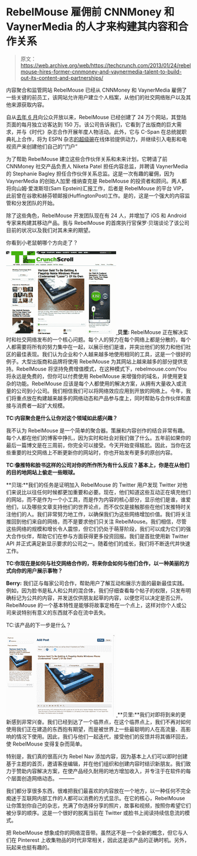 # RebelMouse 雇佣前 CNNMoney 和 VaynerMedia 的人才来构建其内容和合作关系

> 原文：<https://web.archive.org/web/https://techcrunch.com/2013/01/24/rebelmouse-hires-former-cnnmoney-and-vaynermedia-talent-to-build-out-its-content-and-partnerships/>

内容聚合和监管网站 RebelMouse 已经从 CNNMoney 和 VaynerMedia 雇佣了一些关键的前员工，该网站允许用户建立个人档案，从他们的社交网络账户以及其他来源获取内容。

自从[去年 6 月](https://web.archive.org/web/20230324083449/https://techcrunch.com/2012/06/15/rebelmouse-first-week/)向公众开放以来，RebelMouse 已经创建了 24 万个网站，其登陆页面的每月独立访客达到 150 万。该公司告诉我们，它看到了出版商的巨大需求，并与《时代》杂志合作开展年度人物活动。此外，它与 C-Span 在总统就职典礼上合作，将为 ESPN 杂志[的超级碗](https://web.archive.org/web/20230324083449/http://www.espnnext2013.com/)在线体验提供动力，并继续引入电影和电视资产来创建他们自己的“门户”

为了帮助 RebelMouse 建立这些合作伙伴关系和未来计划，它聘请了前 CNNMoney 社交产品负责人 Niketa Patel 担任内容总监，并聘请 VaynerMedia 的 Stephanie Bagley 担任合作伙伴关系总监。这是一次有趣的雇佣，因为 VaynerMedia 的创始人加里·维纳查克是 RebelMouse 的投资者和顾问。两人都将向山姆·爱泼斯坦(Sam Epstein)汇报工作，后者是 RebelMouse 的平台 VIP，此前曾在谷歌和赫芬顿邮报(HuffingtonPost)工作。是的，这是一个强大的内容监管和分发团队的开始。

除了这些角色，RebelMouse 开发团队现在有 24 人，并增加了 iOS 和 Android 专家来构建其移动产品。我与 RebelMouse 的首席执行官保罗·贝瑞谈论了该公司目前的状况以及我们对其未来的期望。

你看到小老鼠朝哪个方向走了？

[![Screenshot_1_24_13_6_03_PM](img/28a6d8034458b21152ad365104aa095f.png) ](https://web.archive.org/web/20230324083449/https://techcrunch.com/2013/01/24/rebelmouse-hires-former-cnnmoney-and-vaynermedia-talent-to-build-out-its-content-and-partnerships/screenshot_1_24_13_6_03_pm/) **贝里:** RebelMouse 正在解决实时和社交网络发布的一个核心问题。每个人的努力在每个网络上都是分散的，每个人都需要将所有的努力集中在一起，以展示他们是谁，并突出他们的努力和他们社区的最佳表现。我们认为企业和个人越来越多地使用相同的工具，这是一个很好的例子。大型出版商和品牌将使用 RebelMouse 为其网站上越来越多的部分提供支持。RebelMouse 将坚持免费增值模式，在这种模式下，rebelmouse.com/You 将永远是免费的，但你可以付费使用 RebelMouse 来增强你的域名，并使用更复杂的功能。RebelMouse 应该是每个人都使用的解决方案，从拥有大量收入或流量的公司到小公司。我们相信我们可以将网络效应应用到开放的网络上。今年，我们将重点放在构建越来越多的网络动态和产品参与度上，同时帮助与合作伙伴和直接与消费者一起扩大规模。

**TC:内容聚合是什么让你对这个领域如此感兴趣？**

我不认为 RebelMouse 是一个简单的聚合器。策展和内容创作的结合非常有趣。每个人都在他们的博客中挣扎，因为实时和社会对我们做了什么。五年前如果你的最后一篇博文是在三周前，你完全可以接受。今天开始变得尴尬。因此，当你在这些重要的社交网络上不断更新你的网站时，你也开始发布更多的原创内容。

**TC:像推特和脸书这样的公司对你的所作所为有什么反应？基本上，你是在从他们的目的地网站上偷走一些眼球。**

**贝瑞:**我们的任务是证明加入 RebelMouse 的 Twitter 用户发现 Twitter 对他们来说比以往任何时候都更加重要和必要。现在，他们知道这些互动正在填充他们的网站，而不是作为一个小工具，而是作为内容的核心部分，显示他们是谁，谁爱他们，以及哪些文章支持他们的世界论点，而不仅仅是接触那些在他们发推特时关注他们的人。我们非常努力地工作，以确保我们为这些网络增加价值。我们将关注推回到他们来自的网络，而不是要求他们只关注 RebelMouse。我们相信，尽管这些网络的规模和增长令人震惊，但它们仍处于萌芽阶段，我们可以成为它们的强大合作伙伴，帮助它们在参与方面获得更多投资回报。我们是首批使用新 Twitter API 并正式满足新显示要求的公司之一。随着他们的成长，我们将不断迭代并快速工作。

**TC:你现在是如何与社交网络合作的，将来你会如何与他们合作，以一种美丽的方式向你的用户展示事物？**

**Berry:** 我们正与每家公司合作，帮助用户了解互动和展示方面的最新最佳实践。例如，因为脸书是私人和公共的混合体，我们仔细查看每个帖子的权限，只发布明确标记为公共的内容，并发送仅供朋友起草的内容，以便您可以决定是否公开。RebelMouse 的一个基本特性是能够将故事定格在一个点上，这样对你个人或公司来说特别有意义的东西就不会在流中丢失。

TC:该产品的下一步是什么？

[![Screenshot_1_24_13_6_20_PM](img/60d3b850ff37ff8e14b100c4b5cd5b86.png) ](https://web.archive.org/web/20230324083449/https://techcrunch.com/2013/01/24/rebelmouse-hires-former-cnnmoney-and-vaynermedia-talent-to-build-out-its-content-and-partnerships/screenshot_1_24_13_6_20_pm/) **贝里:**我们对即将到来的更新感到非常兴奋。我们已经到达了一个临界点，在这个临界点上，我们不再对如何使用我们正在建造的东西抱有期望，而是被世界上一些最聪明的人在高流量、高影响的情况下使用。因此，我们与他们一起迭代，接受他们的反馈并将其循环回去，使 RebelMouse 变得复杂而简单。

特别是，我们真的很高兴为 Rebel Nav 添加内容，因为基本上人们可以即时创建基于主题的首页，邀请客座编辑，并在他们组织和创建内容时结识新朋友。我们致力于赞助内容解决方案，在使产品经久耐用的地方增加收入，并专注于在软件的每个层面创造网络动态。
———

我们都分享很多东西，很难把我们最喜欢的内容放在一个地方，以一种任何不完全痴迷于互联网内部工作的人都可以消费的方式显示。在它的核心，RebelMouse 让你策划你自己的杂志，充满了你选择分享的照片，故事和视频，按照你希望它们被分享的顺序。这是一个很好的脱离当前在 Twitter 或脸书上阅读持续信息流的模式。

把 RebelMouse 想象成你的网络混音带。虽然这不是一个全新的概念，但它与人们在 Pinterest 上收集物品的时代非常相关，因此这是该产品的正确时机。另外，玩起来也挺有趣的。